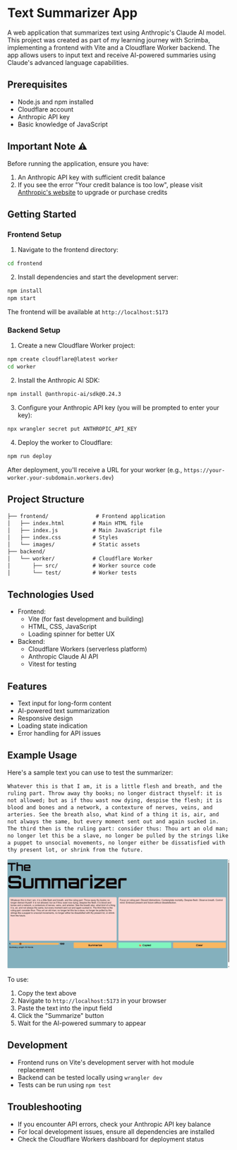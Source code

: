 # Text Summarizer App

A web application that summarizes text using Anthropic's Claude AI model. This project was created as part of my learning journey with Scrimba, implementing a frontend with Vite and a Cloudflare Worker backend. The app allows users to input text and receive AI-powered summaries using Claude's advanced language capabilities.

## Prerequisites
- Node.js and npm installed
- Cloudflare account
- Anthropic API key
- Basic knowledge of JavaScript

## Important Note ⚠️
Before running the application, ensure you have:
1. An Anthropic API key with sufficient credit balance
2. If you see the error "Your credit balance is too low", please visit [Anthropic's website](https://www.anthropic.com/) to upgrade or purchase credits

## Getting Started

### Frontend Setup
1. Navigate to the frontend directory:
```bash
cd frontend
```

2. Install dependencies and start the development server:
```bash
npm install
npm start
```

The frontend will be available at `http://localhost:5173`

### Backend Setup
1. Create a new Cloudflare Worker project:
```bash
npm create cloudflare@latest worker
cd worker
```

2. Install the Anthropic AI SDK:
```bash
npm install @anthropic-ai/sdk@0.24.3
```

3. Configure your Anthropic API key (you will be prompted to enter your key):
```bash
npx wrangler secret put ANTHROPIC_API_KEY
```

4. Deploy the worker to Cloudflare:
```bash
npm run deploy
```

After deployment, you'll receive a URL for your worker (e.g., `https://your-worker.your-subdomain.workers.dev`)

## Project Structure
```
├── frontend/               # Frontend application
│   ├── index.html         # Main HTML file
│   ├── index.js           # Main JavaScript file
│   ├── index.css          # Styles
│   └── images/            # Static assets
├── backend/
│   └── worker/            # Cloudflare Worker
│       ├── src/           # Worker source code
│       └── test/          # Worker tests
```

## Technologies Used
- Frontend: 
  - Vite (for fast development and building)
  - HTML, CSS, JavaScript
  - Loading spinner for better UX
- Backend: 
  - Cloudflare Workers (serverless platform)
  - Anthropic Claude AI API
  - Vitest for testing

## Features
- Text input for long-form content
- AI-powered text summarization
- Responsive design
- Loading state indication
- Error handling for API issues

## Example Usage

Here's a sample text you can use to test the summarizer:

```text
Whatever this is that I am, it is a little flesh and breath, and the ruling part. Throw away thy books; no longer distract thyself: it is not allowed; but as if thou wast now dying, despise the flesh; it is blood and bones and a network, a contexture of nerves, veins, and arteries. See the breath also, what kind of a thing it is, air, and not always the same, but every moment sent out and again sucked in. The third then is the ruling part: consider thus: Thou art an old man; no longer let this be a slave, no longer be pulled by the strings like a puppet to unsocial movements, no longer either be dissatisfied with thy present lot, or shrink from the future.
```
![Screenshot](./assets/screenshot1.png "Example output of text summarizer")

To use:
1. Copy the text above
2. Navigate to `http://localhost:5173` in your browser
3. Paste the text into the input field
4. Click the "Summarize" button
5. Wait for the AI-powered summary to appear

## Development
- Frontend runs on Vite's development server with hot module replacement
- Backend can be tested locally using `wrangler dev`
- Tests can be run using `npm test`

## Troubleshooting
- If you encounter API errors, check your Anthropic API key balance
- For local development issues, ensure all dependencies are installed
- Check the Cloudflare Workers dashboard for deployment status

